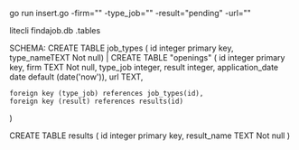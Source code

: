 go run insert.go -firm="" -type_job="" -result="pending" -url=""

litecli findajob.db
.tables


SCHEMA:
CREATE TABLE job_types (
    id integer primary key,
    type_nameTEXT Not null)                                                                                                                                                                                   |
CREATE TABLE "openings" (
    id integer primary key,
    firm TEXT Not null, type_job integer,
    result integer,
    application_date date default (date('now')), 
    url TEXT,

    foreign key (type_job) references job_types(id),
    foreign key (result) references results(id)
) 

CREATE TABLE results (
    id integer primary key,
    result_name TEXT Not null
    )